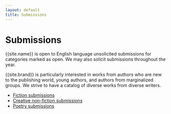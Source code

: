 ```yaml
---
layout: default
title: Submissions
---
```


# Submissions

{{site.name}} is open to English language unsolicited submissions for categories marked as open. We may also solicit submissions throughout the year.

{{site.brand}} is particularly interested in works from authors who are new to the publishing world, young authors, and authors from marginalized groups. We strive to have a catalog of diverse works from diverse writers.

* [Fiction submissions](fiction)
* [Creative non-fiction submissions](non-fiction)
* [Poetry submissions](poetry)
